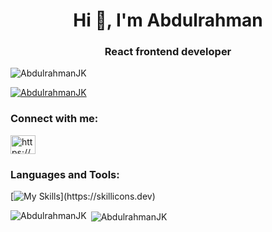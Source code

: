 <h1 align="center">Hi 👋, I'm Abdulrahman</h1>
<h3 align="center">React frontend developer</h3>

<p align="left"> <img src="https://komarev.com/ghpvc/?username=abdulrahmanjk&label=Profile%20views&color=0e75b6&style=flat" alt="AbdulrahmanJK" /> </p>

<p align="left"> <a href="https://github.com/ryo-ma/github-profile-trophy"><img src="https://github-profile-trophy.vercel.app/?username=AbdulrahmanJK" alt="AbdulrahmanJK" /></a> </p>

<h3 align="left">Connect with me:</h3>

<a href="https://linkedin.com/in/https://www.linkedin.com/in/abdulrahman-abubakirov-b822b3197/" target="blank"><img align="center" src="https://raw.githubusercontent.com/rahuldkjain/github-profile-readme-generator/master/src/images/icons/Social/linked-in-alt.svg" alt="https://www.linkedin.com/in/abdulrahman-abubakirov-b822b3197/" height="30" width="40" /></a>

<p align="left">
</p>

<h3 align="left">Languages and Tools:</h3>
 
  [![My Skills](https://skillicons.dev/icons?i=js,html,css,wasm,blender,bootstrap,css,figma,git,github,html,js,mongodb,ps,postman,redux,threejs,ts,vite,react,)](https://skillicons.dev)
 

<p><img align="left" src="https://github-readme-stats.vercel.app/api/top-langs?username=AbdulrahmanJK&show_icons=true&locale=en&layout=compact" alt="AbdulrahmanJK" /></p>

<p>&nbsp;<img align="center" src="https://github-readme-stats.vercel.app/api?username=AbdulrahmanJK&show_icons=true&locale=en" alt="AbdulrahmanJK" /></p>

